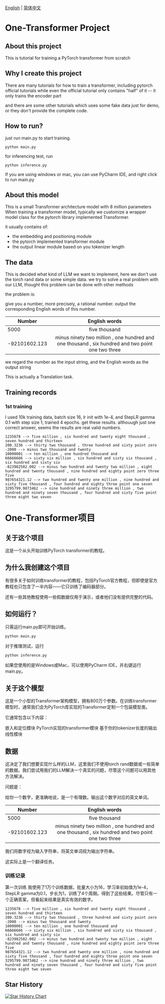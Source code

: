 [English](#one-transformer-project) | [简体中文](#one-transformer项目)
# One-Transformer Project

## About this project
This is tutorial for training a PyTorch transformer from scratch

## Why I create this project
There are many tutorials for how to train a transformer, including pytorch official tutorials
while even the official tutorial only contains "half" of it -- it only trains the encoder part

and there are some other tutorials which uses some fake data just for demo, or they don't provide the complete code.

## How to run?
just run main.py to start training.

```
python main.py
```

for inferencing test, run
```
python inference.py
```
If you are using windows or mac, you can use PyCharm IDE, and right click to run main.py

## About this model
This is a small Transformer architecture model with 8 million parameters
When training a transformer model, typically we customize a wrapper model class for the pytorch library implemented Transformer.

it usually contains of:
- the embedding and positioning module
- the pytorch implemented transformer module
- the output linear module based on you tokenizer length


## The data
This is decided what kind of LLM we want to implement, here we don't use the torch rand data
or some simple data. we try to solve a real problem with our LLM, thought this problem can be done with other methods

the problem is:

give you a number, more precisely, a rational number. output the corresponding English words of this number.

| Number   |      English words      |
|----------|:-------------:|
| 5000 |  five thousand |
| -92101602.123 |  minus ninety two million , one hundred and one thousand , six hundred and two point one two three |

we regard the number as the input string, and the English words as the output string

This is actually a Translation task.



## Training records

### 1st training
I used 10k training data, batch size 16, lr init with 1e-4, and StepLR gamma 0.1 with step size 1, trained 4 epochs. get these results. althouugh just one correct answer, seems the results are real valid numbers.

```
1235678 --> five million , six hundred and twenty eight thousand , seven hundred and thirteen
200.3236 --> thirty two thousand , three hundred and sixty point zero
-2000 --> minus two thousand and twenty
10000001 --> ten million , one hundred thousand and
66666666 --> sixty six million , six hundred and sixty six thousand , six hundred and sixty six
-823982502.002 --> minus two hundred and twenty two million , eight hundred and twenty thousand , nine hundred and eighty point zero three five
987654321.12 --> two hundred and twenty one million , nine hundred and sixty five thousand , four hundred and eighty three point one seven
3295799.9873462 --> nine hundred and ninety three million , two hundred and ninety seven thousand , four hundred and sixty five point three eight two seven
```



# One-Transformer项目

## 关于这个项目
这是一个从头开始训练PyTorch transformer的教程。

## 为什么我创建这个项目
有很多关于如何训练transformer的教程，包括PyTorch官方教程，但即使是官方教程也只包含了一半内容——它只训练了编码器部分。

还有一些其他教程使用一些假数据仅用于演示，或者他们没有提供完整的代码。

## 如何运行？
只需运行main.py即可开始训练。

```
python main.py
```

对于推理测试，运行
```
python inference.py
```
如果您使用的是Windows或Mac，可以使用PyCharm IDE，并右键运行main.py。

## 关于这个模型
这是一个小型的Transformer架构模型，拥有800万个参数。在训练transformer模型时，通常我们会为PyTorch库实现的Transformer定制一个包装模型类。

它通常包含以下内容：

嵌入和定位模块
PyTorch实现的transformer模块
基于你的tokenizer长度的输出线性模块

## 数据
这决定了我们想要实现什么样的LLM，这里我们不使用torch rand数据或一些简单的数据。我们尝试用我们的LLM解决一个真实的问题，尽管这个问题可以用其他方法解决。

问题是：

给你一个数字，更准确地说，是一个有理数。输出这个数字对应的英文单词。

| Number   |      English words      |
|----------|:-------------:|
| 5000 |  five thousand |
| -92101602.123 |  minus ninety two million , one hundred and one thousand , six hundred and two point one two three |

我们将数字视为输入字符串，将英文单词视为输出字符串。

这实际上是一个翻译任务。

### 训练记录

第一次训练
我使用了1万个训练数据，批量大小为16，学习率初始值为1e-4，StepLR gamma为0.1，步长为1，训练了4个周期。得到了这些结果。尽管只有一个正确答案，但看起来结果是真实有效的数字。

```
1235678 --> five million , six hundred and twenty eight thousand , seven hundred and thirteen
200.3236 --> thirty two thousand , three hundred and sixty point zero
-2000 --> minus two thousand and twenty
10000001 --> ten million , one hundred thousand and
66666666 --> sixty six million , six hundred and sixty six thousand , six hundred and sixty six
-823982502.002 --> minus two hundred and twenty two million , eight hundred and twenty thousand , nine hundred and eighty point zero three five
987654321.12 --> two hundred and twenty one million , nine hundred and sixty five thousand , four hundred and eighty three point one seven
3295799.9873462 --> nine hundred and ninety three million , two hundred and ninety seven thousand , four hundred and sixty five point three eight two seven
```


## Star History

[![Star History Chart](https://api.star-history.com/svg?repos=open-chinese/one-transformer&type=Date)](https://star-history.com/#open-chinese/one-transformer&Date)


